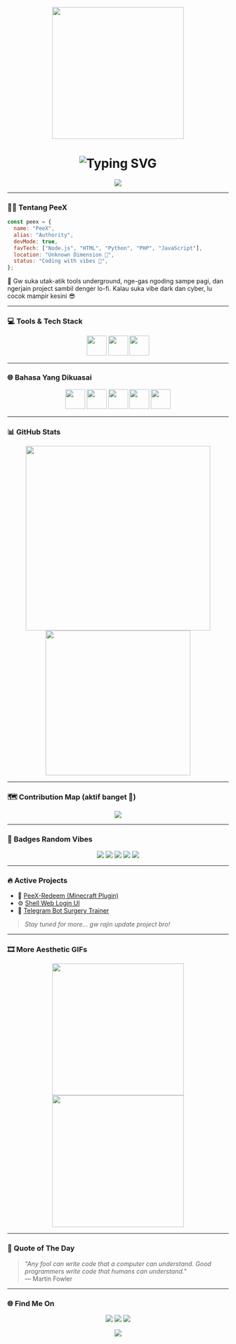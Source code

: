 
<!-- HEADER GIF -->
<p align="center">
  <img src="https://media1.tenor.com/m/IXYvWT53WdQAAAAC/anime-love-bite.gif" width="300" />
</p>

<!-- TYPING BLUE LIGHT -->
<h1 align="center">
  <img src="https://readme-typing-svg.demolab.com?font=Fira+Code&size=30&pause=1000&color=00FFFF&center=true&vCenter=true&width=450&lines=PeeX+-+Authority" alt="Typing SVG" />
</h1>

<!-- VIEWS COUNTER -->
<p align="center">
  <img src="https://komarev.com/ghpvc/?username=PeeX&label=Profile+Views&color=blue&style=flat-square" />
</p>

---

### 🧑‍💻 Tentang PeeX

```js
const peex = {
  name: "PeeX",
  alias: "Authority",
  devMode: true,
  favTech: ["Node.js", "HTML", "Python", "PHP", "JavaScript"],
  location: "Unknown Dimension 🌌",
  status: "Coding with vibes 🧠",
};
```

🧠 Gw suka utak-atik tools underground, nge-gas ngoding sampe pagi, dan ngerjain project sambil denger lo-fi. Kalau suka vibe dark dan cyber, lu cocok mampir kesini 😎

---

### 💻 Tools & Tech Stack

<p align="center">
  <img src="https://cdn.jsdelivr.net/gh/devicons/devicon/icons/ubuntu/ubuntu-plain.svg" width="45px"/>
  <img src="https://cdn.jsdelivr.net/gh/devicons/devicon/icons/vscode/vscode-original.svg" width="45px"/>
  <img src="https://cdn.jsdelivr.net/gh/devicons/devicon/icons/nodejs/nodejs-original.svg" width="45px"/>
</p>

---

### 🌐 Bahasa Yang Dikuasai

<p align="center">
  <img src="https://cdn.jsdelivr.net/gh/devicons/devicon/icons/javascript/javascript-original.svg" width="45px" />
  <img src="https://cdn.jsdelivr.net/gh/devicons/devicon/icons/html5/html5-original.svg" width="45px" />
  <img src="https://cdn.jsdelivr.net/gh/devicons/devicon/icons/css3/css3-original.svg" width="45px" />
  <img src="https://cdn.jsdelivr.net/gh/devicons/devicon/icons/python/python-original.svg" width="45px" />
  <img src="https://cdn.jsdelivr.net/gh/devicons/devicon/icons/php/php-original.svg" width="45px" />
</p>

---

### 📊 GitHub Stats

<p align="center">
  <img src="https://github-readme-stats.vercel.app/api?username=PeeX&show_icons=true&theme=tokyonight&hide_border=false" width="420"/>
  <img src="https://github-readme-stats.vercel.app/api/top-langs/?username=PeeX&layout=compact&theme=tokyonight&hide_border=false" width="330"/>
</p>

---

### 🗺️ Contribution Map (aktif banget 💯)

<p align="center">
  <img src="https://github-readme-activity-graph.cyclic.app/graph?username=PeeX&theme=react-dark&hide_border=true"/>
</p>

---

### 💎 Badges Random Vibes

<p align="center">
  <img src="https://img.shields.io/badge/Status-Active-blue?style=flat-square&logo=github" />
  <img src="https://img.shields.io/badge/Mood-DarkMode-black?style=flat-square" />
  <img src="https://img.shields.io/badge/Coffee-%E2%98%95-green?style=flat-square" />
  <img src="https://img.shields.io/badge/Linux-Ubuntu-orange?style=flat-square&logo=ubuntu" />
  <img src="https://img.shields.io/badge/Editor-VSCode-blue?style=flat-square&logo=visualstudiocode" />
</p>

---

### 🔥 Active Projects

- 🧪 [PeeX-Redeem (Minecraft Plugin)](https://github.com/PeeX/PeeX-Redeem)
- ⚙️ [Shell Web Login UI](https://github.com/PeeX/shell-login-ui)
- 🤖 [Telegram Bot Surgery Trainer](https://github.com/PeeX/telegram-surgerybot)

> _Stay tuned for more... gw rajin update project bro!_

---

### 🎞️ More Aesthetic GIFs

<p align="center">
  <img src="https://media.tenor.com/GfSX-u7VGM4AAAAC/coding.gif" width="300px"/>
  <img src="https://media.tenor.com/qJ5evVs-_uUAAAAC/typing-fast.gif" width="300px"/>
</p>

---

### 💬 Quote of The Day

> _"Any fool can write code that a computer can understand. Good programmers write code that humans can understand."_  
> — Martin Fowler

---

### 🌐 Find Me On

<p align="center">
  <a href="https://github.com/PeeX"><img src="https://img.shields.io/badge/GitHub-PeeX-181717?style=flat-square&logo=github" /></a>
  <a href="https://youtube.com/@PallxMods"><img src="https://img.shields.io/badge/Youtube-PallxMods-FF0000?style=flat-square&logo=youtube" /></a>
  <a href="mailto:luemail@gmail.com"><img src="https://img.shields.io/badge/Email-luemail@gmail.com-blue?style=flat-square&logo=gmail" /></a>
</p>

<!-- Footer wave -->
<p align="center">
  <img src="https://capsule-render.vercel.app/api?type=waving&color=gradient&height=120&section=footer"/>
</p>
